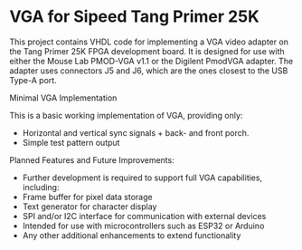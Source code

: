 # VGA for Sipeed Tang Primer 25K

This project contains VHDL code for implementing a VGA video adapter on the Tang Primer 25K FPGA development board.
It is designed for use with either the Mouse Lab PMOD-VGA v1.1 or the Digilent PmodVGA adapter.
The adapter uses connectors J5 and J6, which are the ones closest to the USB Type-A port.

Minimal VGA Implementation

This is a basic working implementation of VGA, providing only:

   * Horizontal and vertical sync signals  + back- and front porch.
   * Simple test pattern output

Planned Features and Future Improvements:

   * Further development is required to support full VGA capabilities, including:
   * Frame buffer for pixel data storage
   * Text generator for character display
   * SPI and/or I2C interface for communication with external devices
   * Intended for use with microcontrollers such as ESP32 or Arduino
   * Any other additional enhancements to extend functionality

